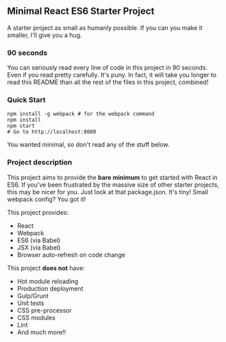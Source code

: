 ## Minimal React ES6 Starter Project

A starter project as small as humanly possible. If you can you make it smaller, I'll give you a hug.

### 90 seconds

You can seriously read every line of code in this project in 90 seconds. Even if you read pretty
carefully. It's puny. In fact, it will take you longer to read this README than all the rest of
the files in this project, combined!

### Quick Start

```ShellSession
npm install -g webpack # for the webpack command
npm install
npm start
# Go to http://localhost:8080
```
You wanted minimal, so don't read any of the stuff below.

### Project description

This project aims to provide the **bare minimum** to get started with React in ES6.
If you've been frustrated by the massive size of other starter projects, this may
be nicer for you. Just look at that package.json. It's tiny! Small webpack config?
You got it!

This project provides:

 * React
 * Webpack
 * ES6 (via Babel)
 * JSX (via Babel)
 * Browser auto-refresh on code change

This project **does not** have:

 * Hot module reloading
 * Production deployment
 * Gulp/Grunt
 * Unit tests
 * CSS pre-processor
 * CSS modules
 * Lint
 * And much more!!

